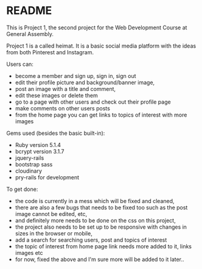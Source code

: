 # README

This is Project 1, the second project for the Web Development Course at General Assembly.

Project 1 is a called heimat. It is a basic social media platform with the ideas from both Pinterest and Instagram.

Users can:
- become a member and sign up, sign in, sign out
- edit their profile picture and background/banner image,
- post an image with a title and comment,
- edit these images or delete them
- go to a page with other users and check out their profile page
- make comments on other users posts
- from the home page you can get links to topics of interest with more images

Gems used (besides the basic built-in):
- Ruby version 5.1.4
- bcrypt version 3.1.7
- jquery-rails
- bootstrap sass
- cloudinary
- pry-rails for development

To get done:
- the code is currently in a mess which will be fixed and cleaned,
- there are also a few bugs that needs to be fixed too such as the post image cannot be edited, etc,
- and definitely more needs to be done on the css on this project,
- the project also needs to be set up to be responsive with changes in sizes in the browser or mobile,
- add a search for searching users, post and topics of interest
- the topic of interest from home page link needs more added to it, links images etc
- for now, fixed the above and I'm sure more will be added to it later.. 
